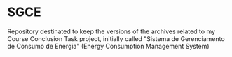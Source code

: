 # SGCE
Repository destinated to keep the versions of the archives related to my Course Conclusion Task project, initially called "Sistema de Gerenciamento de Consumo de Energia" (Energy Consumption Management System)
